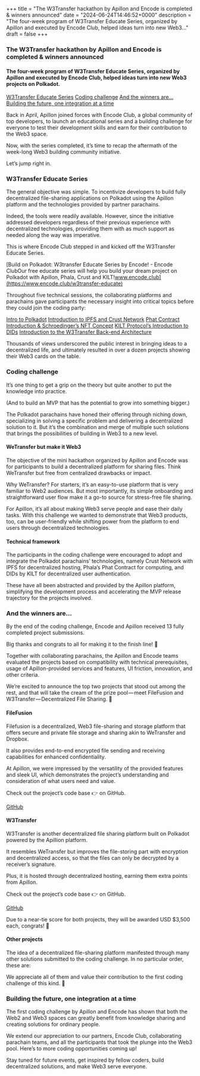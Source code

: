 +++
title = "The W3Transfer hackathon by Apillon and Encode is completed & winners announced"
date = "2024-06-24T14:46:52+0000"
description = "The four-week program of W3Transfer Educate Series, organized by Apillon and executed by Encode Club, helped ideas turn into new Web3…"
draft = false
+++

### The W3Transfer hackathon by Apillon and Encode is completed & winners announced


#### The four-week program of W3Transfer Educate Series, organized by Apillon and executed by Encode Club, helped ideas turn into new Web3 projects on Polkadot.

[W3Transfer Educate Series](#84cf)
[Coding challenge](#7651)
[And the winners are…](#1643)
[Building the future, one integration at a time](#83ce)

Back in April, Apillon joined forces with Encode Club, a global community of top developers, to launch an educational series and a building challenge for everyone to test their development skills and earn for their contribution to the Web3 space.


Now, with the series completed, it’s time to recap the aftermath of the week-long Web3 building community initiative.


Let’s jump right in.


### W3Transfer Educate Series


The general objective was simple. To incentivize developers to build fully decentralized file-sharing applications on Polkadot using the Apillon platform and the technologies provided by partner parachains.


Indeed, the tools were readily available. However, since the initiative addressed developers regardless of their previous experience with decentralized technologies, providing them with as much support as needed along the way was imperative.


This is where Encode Club stepped in and kicked off the W3Transfer Educate Series.

[Build on Polkadot: W3transfer Educate Series by Encode! - Encode ClubOur free educate series will help you build your dream project on Polkadot with Apillon, Phala, Crust and KILT!www.encode.club](https://www.encode.club/w3transfer-educate)

Throughout five technical sessions, the collaborating platforms and parachains gave participants the necessary insight into critical topics before they could join the coding party:

[Intro to Polkadot](https://youtu.be/MR_LjRP3GMA)
[Introduction to IPFS and Crust Network](https://youtu.be/TwXHkF_cvRE)
[Phat Contract Introduction & Schroedinger’s NFT Concept](https://youtu.be/yV3ITDi-4dw)
[KILT Protocol’s Introduction to DIDs](https://youtu.be/Gya_iV5kDbU)
[Introduction to the W3Transfer Back-end Architecture](https://youtu.be/gLFEa02mfmY)

Thousands of views underscored the public interest in bringing ideas to a decentralized life, and ultimately resulted in over a dozen projects showing their Web3 cards on the table.


### Coding challenge


It’s one thing to get a grip on the theory but quite another to put the knowledge into practice.


(And to build an MVP that has the potential to grow into something bigger.)


The Polkadot parachains have honed their offering through niching down, specializing in solving a specific problem and delivering a decentralized solution to it. But it’s the combination and merge of multiple such solutions that brings the possibilities of building in Web3 to a new level.


#### WeTransfer but make it Web3


The objective of the mini hackathon organized by Apillon and Encode was for participants to build a decentralized platform for sharing files. Think WeTransfer but free from centralized drawbacks or impact.


Why WeTransfer? For starters, it’s an easy-to-use platform that is very familiar to Web2 audiences. But most importantly, its simple onboarding and straightforward user flow make it a go-to source for stress-free file sharing.


For Apillon, it’s all about making Web3 serve people and ease their daily tasks. With this challenge we wanted to demonstrate that Web3 products, too, can be user-friendly while shifting power from the platform to end users through decentralized technologies.


#### Technical framework


The participants in the coding challenge were encouraged to adopt and integrate the Polkadot parachains’ technologies, namely Crust Network with IPFS for decentralized hosting, Phala’s Phat Contract for computing, and DIDs by KILT for decentralized user authentication.


These have all been abstracted and provided by the Apillon platform, simplifying the development process and accelerating the MVP release trajectory for the projects involved.


### And the winners are…


By the end of the coding challenge, Encode and Apillon received 13 fully completed project submissions.


Big thanks and congrats to all for making it to the finish line! 💪


Together with collaborating parachains, the Apillon and Encode teams evaluated the projects based on compatibility with technical prerequisites, usage of Apillon-provided services and features, UI friction, innovation, and other criteria.


We’re excited to announce the top two projects that stood out among the rest, and that will take the cream of the prize pool — meet FileFusion and W3Transfer — Decentralized File Sharing. 🎉


#### FileFusion


Filefusion is a decentralized, Web3 file-sharing and storage platform that offers secure and private file storage and sharing akin to WeTransfer and Dropbox.


It also provides end-to-end encrypted file sending and receiving capabilities for enhanced confidentiality.


At Apillon, we were impressed by the versatility of the provided features and sleek UI, which demonstrates the project’s understanding and consideration of what users need and value.


Check out the project’s code base 👉 on GitHub.

[GitHub](https://github.com/Ghost-xDD/FileFusion)

#### W3Transfer


W3Transfer is another decentralized file sharing platform built on Polkadot powered by the Apillion platform.


It resembles WeTransfer but improves the file-storing part with encryption and decentralized access, so that the files can only be decrypted by a receiver’s signature.


Plus, it is hosted through decentralized hosting, earning them extra points from Apillon.


Check out the project’s code base 👉 on GitHub.

[GitHub](https://github.com/RishiSD/W3TransferHacathon)

Due to a near-tie score for both projects, they will be awarded USD $3,500 each, congrats! 🎉


#### Other projects


The idea of a decentralized file-sharing platform manifested through many other solutions submitted to the coding challenge. In no particular order, these are:


We appreciate all of them and value their contribution to the first coding challenge of this kind. 🎉


### Building the future, one integration at a time


The first coding challenge by Apillon and Encode has shown that both the Web2 and Web3 spaces can greatly benefit from knowledge sharing and creating solutions for ordinary people.


We extend our appreciation to our partners, Encode Club, collaborating parachain teams, and all the participants that took the plunge into the Web3 pool. Here’s to more coding opportunities coming up!


Stay tuned for future events, get inspired by fellow coders, build decentralized solutions, and make Web3 serve everyone.
